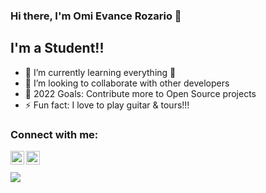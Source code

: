 ### Hi there, I'm Omi Evance Rozario 👋 

## I'm a Student!!

- 🌱 I’m currently learning everything 🤣
- 👯 I’m looking to collaborate with other developers
- 🥅 2022 Goals: Contribute more to Open Source projects
- ⚡ Fun fact: I love to play guitar & tours!!!

### Connect with me:
[<img align="left" alt="rozar1o | LinkedIn" width="22px" src="https://cdn.jsdelivr.net/npm/simple-icons@v3/icons/linkedin.svg" />][linkedin]
[<img align="left" alt="roz1rio | Instagram" width="22px" src="https://cdn.jsdelivr.net/npm/simple-icons@v3/icons/instagram.svg" />][instagram]


<br />



[instagram]: https://www.instagram.com/theironmaan/
[linkedin]: https://www.linkedin.com/in/omi-evance-rozario-461202175/

<br />

<img src="https://github-readme-stats.vercel.app/api?username=rozar1o_icons=true&title_color=ffffff&icon_color=bb2acf&text_color=daf7dc&bg_color=151515">
